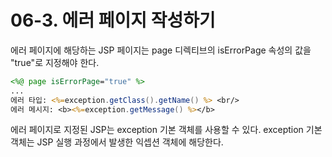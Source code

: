 # 06-3. 에러 페이지 작성하기
에러 페이지에 해당하는 JSP 페이지는 page 디렉티브의 isErrorPage 속성의 값을 "true"로 지정해야 한다.
```jsp
<%@ page isErrorPage="true" %>
...
에러 타입: <%=exception.getClass().getName() %> <br/>
에러 메시지: <b><%=exception.getMessage() %></b>
```
에러 페이지로 지정된 JSP는 exception 기본 객체를 사용할 수 있다.
exception 기본 객체는 JSP 실행 과정에서 발생한 익셉션 객체에 해당한다.
